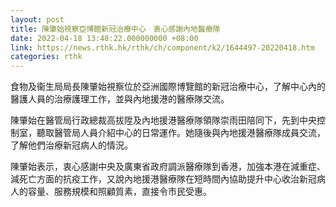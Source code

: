 ```yaml
---
layout: post
title: 陳肇始視察亞博館新冠治療中心　衷心感謝內地醫療隊
date: 2022-04-18 13:48:22.000000000 +08:00
link: https://news.rthk.hk/rthk/ch/component/k2/1644497-20220418.htm
categories: rthk
---
```


食物及衞生局局長陳肇始視察位於亞洲國際博覽館的新冠治療中心，了解中心內的醫護人員的治療護理工作，並與內地援港的醫療隊交流。

陳肇始在醫管局行政總裁高拔陞及內地援港醫療隊領隊崇雨田陪同下，先到中央控制室，聽取醫管局人員介紹中心的日常運作。她隨後與內地援港醫療隊成員交流，了解他們治療新冠病人的情況。

陳肇始表示，衷心感謝中央及廣東省政府調派醫療隊到香港，加強本港在減重症、減死亡方面的抗疫工作，又說內地援港醫療隊在短時間內協助提升中心收治新冠病人的容量、服務規模和照顧質素，直接令市民受惠。

